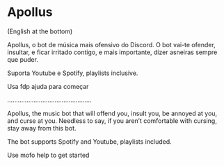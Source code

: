# Apollus

(English at the bottom)

Apollus, o bot de música mais ofensivo do Discord. O bot vai-te ofender, insultar, e ficar irritado contigo, e mais importante, dizer asneiras sempre que puder.

Suporta Youtube e Spotify, playlists inclusive.

Usa fdp ajuda para começar

................................................

Apollus, the music bot that will offend you, insult you, be annoyed at you, and curse at you. Needless to say, if you aren’t comfortable with cursing, stay away from this bot.

The bot supports Spotify and Youtube, playlists included.

Use mofo help to get started
